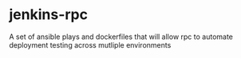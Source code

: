 jenkins-rpc
=========

A set of ansible plays and dockerfiles that will allow rpc to automate deployment testing across mutliple environments
